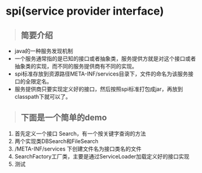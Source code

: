 # spi(service provider interface)
>## 简要介绍
+ java的一种服务发现机制
+ 一个服务通常指的是已知的接口或者抽象类，服务提供方就是对这个接口或者抽象类的实现，而不同的服务提供商有不同的实现。
+ spi标准存放到资源路径META-INF/services目录下，文件的命名为该服务接口的全限定名。
+ 服务提供商只要实现定义好的接口，然后按照spi标准打包成jar，再放到classpath下就可以了。
>## 下面是一个简单的demo
1. 首先定义一个接口 Search，有一个按关键字查询的方法
2. 两个实现类DBSearch和FileSearch
3. /META-INF/services 下创建文件名为接口类名的文件
4. SearchFactory工厂类，主要是通过ServiceLoader加载定义好的接口实现
5. 测试